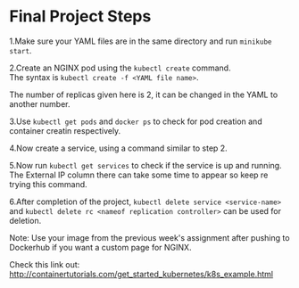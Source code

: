 # Final Project Steps

1.Make sure your YAML files are in the same directory and run `minikube start`.   

2.Create an NGINX pod using the `kubectl create` command.    
The syntax is `kubectl create -f <YAML file name>`.         

The number of replicas given here is 2, it can be changed in the YAML to another number.      

3.Use `kubectl get pods` and `docker ps` to check for pod creation and container creatin respectively.    

4.Now create a service, using a command similar to step 2.   

5.Now run `kubectl get services` to check if the service is up and running.   
The External IP  column there can take some time to appear so keep re trying this command.

6.After completion of the project, `kubectl delete service <service-name>` and `kubectl delete rc <nameof replication controller>` can be used for deletion.   

Note: Use your image from the previous week's assignment after pushing to Dockerhub if you want a custom page for NGINX. 

Check this link out: http://containertutorials.com/get_started_kubernetes/k8s_example.html
